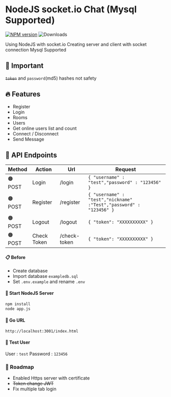 # NodeJS socket.io Chat (Mysql Supported)
[![NPM version](https://badge.fury.io/js/socketio-chat.svg)](https://www.npmjs.com/package/socket.io)
![Downloads](https://img.shields.io/npm/dm/socketio-chat.svg?style=flat)

Using NodeJS with socket.io
Creating server and client with socket connection
Mysql Supported

## 🚨 Important
~~`token`~~ and `password`(md5) hashes not safety

## 🔥 Features

- Register
- Login
- Rooms
- Users
- Get online users list and count
- Connect / Disconnect
- Send Message

## 📍 API Endpoints
| Method  | Action  | Url | Request  |
| ------ | ------ | ------ | ------ |
| 🟠 POST | Login | /login | `{ "username" : "test","password" : "123456" }` | 
| 🟠 POST | Register | /register | `{ "username" : "test","nickname" :"Test","password" : "123456" }` | 
| 🟠 POST | Logout | /logout | `{ "token": "XXXXXXXXXX" }` | 
| 🟠 POST | Check Token | /check-token  | `{ "token": "XXXXXXXXXX" }` |

#### 📋 Before
- Create database
- Import database `exampledb.sql`
- Set `.env.example` and rename `.env`

#### 🏁 Start NodeJS Server

```bash
npm install
node app.js
```

#### 🔗 Go URL
`http://localhost:3001/index.html`

#### 🧪 Test User
User : `test`
Password : `123456`

### 🎯 Roadmap

- Enabled Https server with certificate
- ~~Token change JWT~~
- Fix multiple tab login








